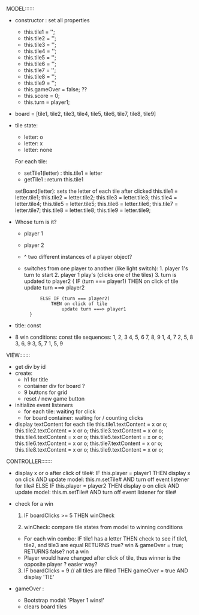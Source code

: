 MODEL::::::
- constructor : set all properties 
    * this.tile1 = '';
    * this.tile2 = '';
    * this.tile3 = '';
    * this.tile4 = '';
    * this.tile5 = '';
    * this.tile6 = '';
    * this.tile7 = '';
    * this.tile8 = '';
    * this.tile9 = '';
    * this.gameOver = false; ??
    * this.score = 0;
    * this.turn = player1; 

- board =   [tile1, tile2, tile3,
            tile4, tile5, tile6,
            tile7, tile8, tile9]

- tile state: 
    * letter: o
    * letter: x
    * letter: none
    
    For each tile:
    * setTile1(letter) : this.tile1 = letter
    * getTile1 : return this.tile1

    setBoard(letter): sets the letter of each tile after clicked
        this.tile1 = letter.tile1;
        this.tile2 = letter.tile2;
        this.tile3 = letter.tile3;
        this.tile4 = letter.tile4;
        this.tile5 = letter.tile5;
        this.tile6 = letter.tile6;
        this.tile7 = letter.tile7;
        this.tile8 = letter.tile8;
        this.tile9 = letter.tile9;
    
- Whose turn is it? 
    * player 1
    * player 2
    * ^ two different instances of a player object? 
    * switches from one player to another (like light switch): 
            1. player 1's turn to start
            2. player 1 play's (clicks one of the tiles)
            3. turn is updated to player2
            {
                IF (turn === player1) 
                    THEN on click of tile
                        update turn ===> player2

                ELSE IF (turn === player2)
                    THEN on click of tile
                        update turn ===> player1
            }

- title: const
- 8 win conditions: const tile sequences:
1, 2, 3
4, 5, 6
7, 8, 9
1, 4, 7
2, 5, 8
3, 6, 9
3, 5, 7
1, 5, 9


VIEW:::::::
- get div by id
- create:
    * h1 for title
    * container div for board ?
    * 9 buttons for grid
    * reset / new game button
- initialize event listeners
    * for each tile: waiting for click
    * for board container: waiting for / counting clicks
- display textContent for each tile
        this.tile1.textContent = x or o;
        this.tile2.textContent = x or o;
        this.tile3.textContent = x or o;
        this.tile4.textContent = x or o;
        this.tile5.textContent = x or o;
        this.tile6.textContent = x or o;
        this.tile7.textContent = x or o;
        this.tile8.textContent = x or o;
        this.tile9.textContent = x or o;


CONTROLLER:::::::
- display x or o after click of tile#: 
    IF this.player = player1
        THEN display x on click
            AND update model: this.m.setTile#
            AND turn off event listener for tile#
    ELSE IF this.player = player2
        THEN display o on click
            AND update model: this.m.setTile#
            AND turn off event listener for tile#

- check for a win
    1. IF boardClicks >= 5
        THEN winCheck

    2. winCheck: compare tile states from model to winning conditions
    * For each win combo: 
        IF tile1 has a letter
            THEN check to see if tile1, tile2, and tile3 are equal 
             RETURNS true? win & gameOver = true;
             RETURNS false? not a win
    * Player would have changed after click of tile, thus winner is the opposite player ? easier way?

    3. IF boardClicks = 9 // all tiles are filled
        THEN gameOver = true 
            AND display 'TIE'

- gameOver :
    * Bootstrap modal:
    'Player 1 wins!'
    * clears board tiles